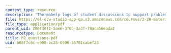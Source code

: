 ```yaml
---
content_type: resource
description: 'Thermohelp logs of student discussions to support problem sets: Transformations.'
file: https://ol-ocw-studio-app-qa.s3.amazonaws.com/courses/3-20-materials-at-equilibrium-sma-5111-fall-2003/b08f7c9ce900bc23699635781cabef23_h2_questions.pdf
file_type: application/pdf
parent_uid: 280fd0f2-5ae6-3f0b-3a3f-78ada56eada2
resourcetype: Document
title: h2_questions.pdf
uid: b08f7c9c-e900-bc23-6996-35781cabef23
---
```

